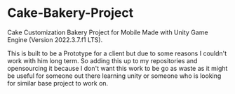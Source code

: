 # Cake-Bakery-Project
 Cake Customization Bakery Project for Mobile Made with Unity Game Engine (Version 2022.3.7.f1 LTS).

 This is built to be a Prototype for a client but due to some reasons I couldn't work with him long term. So adding this up to my repositories and opensourcing it because I don't want this 
 work to be go as waste as it might be useful for someone out there learning unity or someone who is looking for similar base project to work on.
